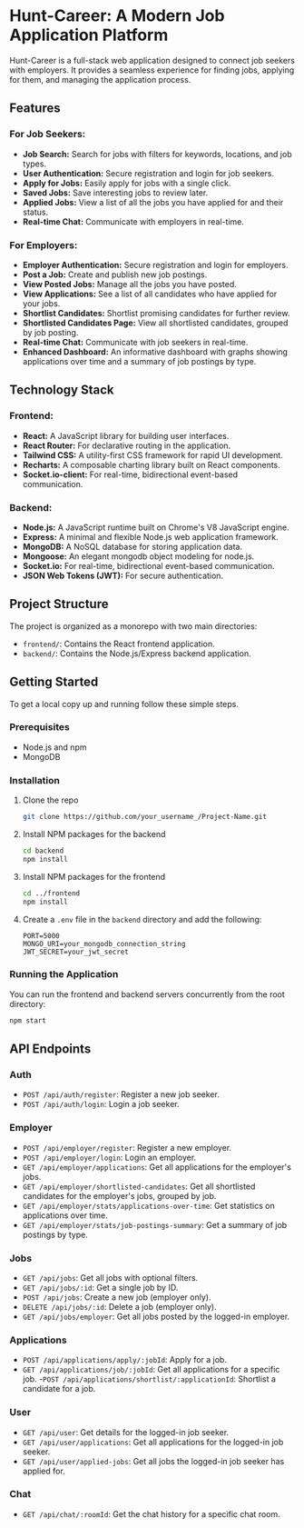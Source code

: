 # Hunt-Career: A Modern Job Application Platform

Hunt-Career is a full-stack web application designed to connect job seekers with employers. It provides a seamless experience for finding jobs, applying for them, and managing the application process.

## Features

### For Job Seekers:
- **Job Search:** Search for jobs with filters for keywords, locations, and job types.
- **User Authentication:** Secure registration and login for job seekers.
- **Apply for Jobs:** Easily apply for jobs with a single click.
- **Saved Jobs:** Save interesting jobs to review later.
- **Applied Jobs:** View a list of all the jobs you have applied for and their status.
- **Real-time Chat:** Communicate with employers in real-time.

### For Employers:
- **Employer Authentication:** Secure registration and login for employers.
- **Post a Job:** Create and publish new job postings.
- **View Posted Jobs:** Manage all the jobs you have posted.
- **View Applications:** See a list of all candidates who have applied for your jobs.
- **Shortlist Candidates:** Shortlist promising candidates for further review.
- **Shortlisted Candidates Page:** View all shortlisted candidates, grouped by job posting.
- **Real-time Chat:** Communicate with job seekers in real-time.
- **Enhanced Dashboard:** An informative dashboard with graphs showing applications over time and a summary of job postings by type.

## Technology Stack

### Frontend:
- **React:** A JavaScript library for building user interfaces.
- **React Router:** For declarative routing in the application.
- **Tailwind CSS:** A utility-first CSS framework for rapid UI development.
- **Recharts:** A composable charting library built on React components.
- **Socket.io-client:** For real-time, bidirectional event-based communication.

### Backend:
- **Node.js:** A JavaScript runtime built on Chrome's V8 JavaScript engine.
- **Express:** A minimal and flexible Node.js web application framework.
- **MongoDB:** A NoSQL database for storing application data.
- **Mongoose:** An elegant mongodb object modeling for node.js.
- **Socket.io:** For real-time, bidirectional event-based communication.
- **JSON Web Tokens (JWT):** For secure authentication.

## Project Structure

The project is organized as a monorepo with two main directories:

-   `frontend/`: Contains the React frontend application.
-   `backend/`: Contains the Node.js/Express backend application.

## Getting Started

To get a local copy up and running follow these simple steps.

### Prerequisites

-   Node.js and npm
-   MongoDB

### Installation

1.  Clone the repo
    ```sh
    git clone https://github.com/your_username_/Project-Name.git
    ```
2.  Install NPM packages for the backend
    ```sh
    cd backend
    npm install
    ```
3.  Install NPM packages for the frontend
    ```sh
    cd ../frontend
    npm install
    ```
4.  Create a `.env` file in the `backend` directory and add the following:
    ```
    PORT=5000
    MONGO_URI=your_mongodb_connection_string
    JWT_SECRET=your_jwt_secret
    ```

### Running the Application

You can run the frontend and backend servers concurrently from the root directory:

```sh
npm start
```

## API Endpoints

### Auth
-   `POST /api/auth/register`: Register a new job seeker.
-   `POST /api/auth/login`: Login a job seeker.

### Employer
-   `POST /api/employer/register`: Register a new employer.
-   `POST /api/employer/login`: Login an employer.
-   `GET /api/employer/applications`: Get all applications for the employer's jobs.
-   `GET /api/employer/shortlisted-candidates`: Get all shortlisted candidates for the employer's jobs, grouped by job.
-   `GET /api/employer/stats/applications-over-time`: Get statistics on applications over time.
-   `GET /api/employer/stats/job-postings-summary`: Get a summary of job postings by type.

### Jobs
-   `GET /api/jobs`: Get all jobs with optional filters.
-   `GET /api/jobs/:id`: Get a single job by ID.
-   `POST /api/jobs`: Create a new job (employer only).
-   `DELETE /api/jobs/:id`: Delete a job (employer only).
-   `GET /api/jobs/employer`: Get all jobs posted by the logged-in employer.

### Applications
-   `POST /api/applications/apply/:jobId`: Apply for a job.
-   `GET /api/applications/job/:jobId`: Get all applications for a specific job.
   -`POST /api/applications/shortlist/:applicationId`: Shortlist a candidate for a job.

### User
-   `GET /api/user`: Get details for the logged-in job seeker.
-   `GET /api/user/applications`: Get all applications for the logged-in job seeker.
-   `GET /api/user/applied-jobs`: Get all jobs the logged-in job seeker has applied for.

### Chat
-   `GET /api/chat/:roomId`: Get the chat history for a specific chat room.
